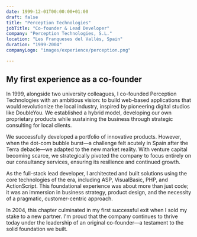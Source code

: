 ```yaml
---
date: 1999-12-01T00:00:00+01:00
draft: false
title: "Perception Technologies"
jobTitle: "Co-founder & Lead Developer"
company: "Perception Technologies, S.L."
location: "Les Franqueses del Vallès, Spain"
duration: "1999-2004"
companyLogo: "images/experience/perception.png"

---
```

## My first experience as a co-founder

In 1999, alongside two university colleagues, I co-founded Perception Technologies with an ambitious vision: to build web-based applications that would revolutionize the local industry, inspired by pioneering digital studios like DoubleYou. We established a hybrid model, developing our own proprietary products while sustaining the business through strategic consulting for local clients.

We successfully developed a portfolio of innovative products. However, when the dot-com bubble burst—a challenge felt acutely in Spain after the Terra debacle—we adapted to the new market reality. With venture capital becoming scarce, we strategically pivoted the company to focus entirely on our consultancy services, ensuring its resilience and continued growth.

As the full-stack lead developer, I architected and built solutions using the core technologies of the era, including ASP, VisualBasic, PHP, and ActionScript. This foundational experience was about more than just code; it was an immersion in business strategy, product design, and the necessity of a pragmatic, customer-centric approach.

In 2004, this chapter culminated in my first successful exit when I sold my stake to a new partner. I'm proud that the company continues to thrive today under the leadership of an original co-founder—a testament to the solid foundation we built.